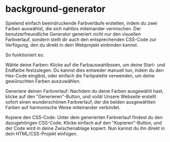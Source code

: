 # background-generator

Spielend einfach beeindruckende Farbverläufe erstellen, indem du zwei Farben auswählst, die sich nahtlos miteinander vermischen. Der benutzerfreundliche Generator generiert nicht nur den visuellen Farbverlauf, sondern stellt dir auch den entsprechenden CSS-Code zur Verfügung, den du direkt in dein Webprojekt einbinden kannst.

So funktioniert es:

Wähle deine Farben: Klicke auf die Farbauswahlboxen, um deine Start- und Endfarbe festzulegen. Du kannst dies entweder manuell tun, indem du den Hex-Code eingibst, oder einfach die Farbpalette verwenden, um deine gewünschten Farben auszuwählen.

Generiere deinen Farbverlauf: Nachdem du deine Farben ausgewählt hast, klicke auf den "Generieren"-Button, und voilà! Unsere Webseite erstellt sofort einen wunderschönen Farbverlauf, der die beiden ausgewählten Farben auf harmonische Weise miteinander verbindet.

Kopiere den CSS-Code: Unter dem generierten Farbverlauf findest du den dazugehörigen CSS-Code. Klicke einfach auf den "Kopieren"-Button, und der Code wird in deine Zwischenablage kopiert. Nun kannst du ihn direkt in dein HTML/CSS-Projekt einfügen.

